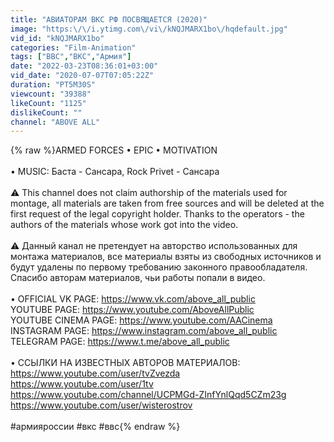 ```yaml
---
title: "АВИАТОРАМ ВКС РФ ПОСВЯЩАЕТСЯ (2020)"
image: "https:\/\/i.ytimg.com\/vi\/kNQJMARX1bo\/hqdefault.jpg"
vid_id: "kNQJMARX1bo"
categories: "Film-Animation"
tags: ["ВВС","ВКС","Армия"]
date: "2022-03-23T08:36:01+03:00"
vid_date: "2020-07-07T07:05:22Z"
duration: "PT5M30S"
viewcount: "39388"
likeCount: "1125"
dislikeCount: ""
channel: "ABOVE ALL"
---
```

{% raw %}ARMED FORCES • EPIC • MOTIVATION <br /><br /> • MUSIC: Баста - Сансара, Rock Privet - Сансара<br /><br />⚠ This channel does not claim authorship of the materials used for montage, all materials are taken from free sources and will be deleted at the first request of the legal copyright holder. Thanks to the operators - the authors of the materials whose work got into the video.<br /><br />⚠ Данный канал не претендует на авторство использованных для монтажа материалов, все материалы взяты из свободных источников и будут удалены по первому требованию законного правообладателя. Спасибо авторам материалов, чьи работы попали в видео.<br /><br /> • OFFICIAL VK PAGE: <a rel="nofollow" target="blank" href="https://www.vk.com/above_all_public">https://www.vk.com/above_all_public</a><br />YOUTUBE PAGE: <a rel="nofollow" target="blank" href="https://www.youtube.com/AboveAllPublic">https://www.youtube.com/AboveAllPublic</a><br />YOUTUBE CINEMA PAGE: <a rel="nofollow" target="blank" href="https://www.youtube.com/AACinema">https://www.youtube.com/AACinema</a><br />INSTAGRAM PAGE: <a rel="nofollow" target="blank" href="https://www.instagram.com/above_all_public">https://www.instagram.com/above_all_public</a><br />TELEGRAM PAGE:  <a rel="nofollow" target="blank" href="https://www.t.me/above_all_public">https://www.t.me/above_all_public</a><br /><br /> • ССЫЛКИ НА ИЗВЕСТНЫХ АВТОРОВ МАТЕРИАЛОВ:<br /><a rel="nofollow" target="blank" href="https://www.youtube.com/user/tvZvezda">https://www.youtube.com/user/tvZvezda</a><br /><a rel="nofollow" target="blank" href="https://www.youtube.com/user/1tv">https://www.youtube.com/user/1tv</a><br /><a rel="nofollow" target="blank" href="https://www.youtube.com/channel/UCPMGd-ZInfYnlQqd5CZm23g">https://www.youtube.com/channel/UCPMGd-ZInfYnlQqd5CZm23g</a><br /><a rel="nofollow" target="blank" href="https://www.youtube.com/user/wisterostrov">https://www.youtube.com/user/wisterostrov</a><br /><br />#армияроссии #вкс #ввс{% endraw %}
